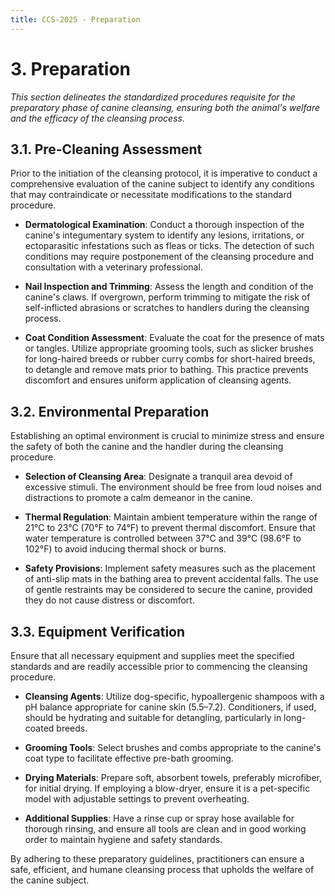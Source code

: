 ```yaml
---
title: CCS-2025 - Preparation
---
```

# **3. Preparation**

_This section delineates the standardized procedures requisite for the preparatory phase of canine cleansing, ensuring both the animal's welfare and the efficacy of the cleansing process._

## **3.1. Pre-Cleaning Assessment**

Prior to the initiation of the cleansing protocol, it is imperative to conduct a comprehensive evaluation of the canine subject to identify any conditions that may contraindicate or necessitate modifications to the standard procedure.

- **Dermatological Examination**: Conduct a thorough inspection of the canine's integumentary system to identify any lesions, irritations, or ectoparasitic infestations such as fleas or ticks. The detection of such conditions may require postponement of the cleansing procedure and consultation with a veterinary professional.
    
- **Nail Inspection and Trimming**: Assess the length and condition of the canine's claws. If overgrown, perform trimming to mitigate the risk of self-inflicted abrasions or scratches to handlers during the cleansing process.
    
- **Coat Condition Assessment**: Evaluate the coat for the presence of mats or tangles. Utilize appropriate grooming tools, such as slicker brushes for long-haired breeds or rubber curry combs for short-haired breeds, to detangle and remove mats prior to bathing. This practice prevents discomfort and ensures uniform application of cleansing agents.
    

## **3.2. Environmental Preparation**

Establishing an optimal environment is crucial to minimize stress and ensure the safety of both the canine and the handler during the cleansing procedure.

- **Selection of Cleansing Area**: Designate a tranquil area devoid of excessive stimuli. The environment should be free from loud noises and distractions to promote a calm demeanor in the canine.
    
- **Thermal Regulation**: Maintain ambient temperature within the range of 21°C to 23°C (70°F to 74°F) to prevent thermal discomfort. Ensure that water temperature is controlled between 37°C and 39°C (98.6°F to 102°F) to avoid inducing thermal shock or burns.
    
- **Safety Provisions**: Implement safety measures such as the placement of anti-slip mats in the bathing area to prevent accidental falls. The use of gentle restraints may be considered to secure the canine, provided they do not cause distress or discomfort.
    

## **3.3. Equipment Verification**

Ensure that all necessary equipment and supplies meet the specified standards and are readily accessible prior to commencing the cleansing procedure.

- **Cleansing Agents**: Utilize dog-specific, hypoallergenic shampoos with a pH balance appropriate for canine skin (5.5–7.2). Conditioners, if used, should be hydrating and suitable for detangling, particularly in long-coated breeds.
    
- **Grooming Tools**: Select brushes and combs appropriate to the canine's coat type to facilitate effective pre-bath grooming.
    
- **Drying Materials**: Prepare soft, absorbent towels, preferably microfiber, for initial drying. If employing a blow-dryer, ensure it is a pet-specific model with adjustable settings to prevent overheating.
    
- **Additional Supplies**: Have a rinse cup or spray hose available for thorough rinsing, and ensure all tools are clean and in good working order to maintain hygiene and safety standards.
    

By adhering to these preparatory guidelines, practitioners can ensure a safe, efficient, and humane cleansing process that upholds the welfare of the canine subject.